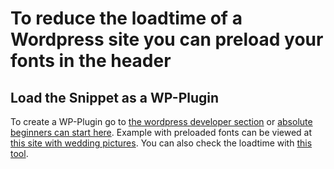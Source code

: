 # To reduce the loadtime of a Wordpress site you can preload your fonts in the header

## Load the Snippet as a WP-Plugin

To create a WP-Plugin go to [the wordpress developer section](https://developer.wordpress.org/plugins/)  or [absolute beginners can start here](https://www.dreamhost.com/blog/how-to-create-your-first-wordpress-plugin/).
Example with preloaded fonts can be viewed at [this site with wedding pictures](https://deinehochzeitdeluxe.de/). You can also check the loadtime with  [this tool](https://tools.pingdom.com/).
